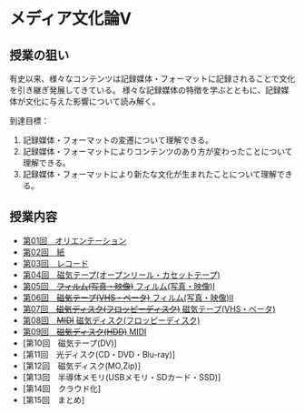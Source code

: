 # メディア文化論V

## 授業の狙い

有史以来、様々なコンテンツは記録媒体・フォーマットに記録されることで文化を引き継ぎ発展してきている。
様々な記録媒体の特徴を学ぶとともに、記録媒体が文化に与えた影響について読み解く。

到達目標：
1. 記録媒体・フォーマットの変遷について理解できる。
2. 記録媒体・フォーマットによりコンテンツのあり方が変わったことについて理解できる。
3. 記録媒体・フォーマットにより新たな文化が生まれたことについて理解できる。




## 授業内容

- [第01回　オリエンテーション](./mct5_01.md)
- [第02回　紙](./mct5_02.md)
- [第03回　レコード](./mct5_03.md)
- [第04回　磁気テープ(オープンリール・カセットテープ)](./mct5_04.md)
- [第05回　~~フィルム(写真・映像)~~ フィルム(写真・映像)I](mct5_05.md)
- [第06回　~~磁気テープ(VHS・ベータ)~~  フィルム(写真・映像)II](./mct5_06.md)
- [第07回　~~磁気ディスク(フロッピーディスク)~~ 磁気テープ(VHS・ベータ)](./mct5_07.md)
- [第08回　~~MIDI~~ 磁気ディスク(フロッピーディスク)](./mct5_08.md)
- [第09回　~~磁気ディスク(HDD)~~ MIDI](./mct5_09.md)
- [第10回　磁気テープ(DV)]
- [第11回　光ディスク(CD・DVD・Blu-ray)]
- [第12回　磁気ディスク(MO,Zip)]
- [第13回　半導体メモリ(USBメモリ・SDカード・SSD)]
- [第14回　クラウド化]
- [第15回　まとめ]

